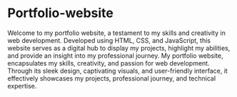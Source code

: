 # Portfolio-website
Welcome to my portfolio website, a testament to my skills and creativity in web development. Developed using HTML, CSS, and JavaScript, this website serves as a digital hub to display my projects, highlight my abilities, and provide an insight into my professional journey.
My portfolio website, encapsulates my skills, creativity, and passion for web development. Through its sleek design, captivating visuals, and user-friendly interface, it effectively showcases my projects, professional journey, and technical expertise. 
